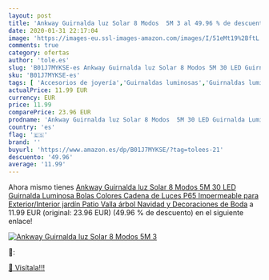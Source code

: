 ```yaml
---
layout: post
title: 'Ankway Guirnalda luz Solar 8 Modos  5M 3 al 49.96 % de descuento'
date: 2020-01-31 22:17:04
image: 'https://images-eu.ssl-images-amazon.com/images/I/51eMt19%2BftL._SL400_.jpg'
comments: true
category: ofertas
author: 'tole.es'
slug: 'B01J7MYKSE-es Ankway Guirnalda luz Solar 8 Modos 5M 30 LED Guirnalda...'
sku: 'B01J7MYKSE-es'
tags: [ 'Accesorios de joyería','Guirnaldas luminosas','Guirnaldas luminosas de interior','Iluminación','Joyería','Limpieza y cuidado de joyas','navidad', ]
actualPrice: 11.99 EUR
currency: EUR
price: 11.99
comparePrice: 23.96 EUR
prodname: 'Ankway Guirnalda luz Solar 8 Modos  5M 30 LED Guirnalda Luminosa Bolas Colores  Cadena de Luces P65 Impermeable para Exterior/Interior  jardín  Patio  Valla  árbol  Navidad y Decoraciones de Boda'
country: 'es'
flag: '🇪🇸'
brand: ''
buyurl: 'https://www.amazon.es/dp/B01J7MYKSE/?tag=tolees-21'
descuento: '49.96'
average: '11.99'
---
```


Ahora mismo tienes [Ankway Guirnalda luz Solar 8 Modos  5M 30 LED Guirnalda Luminosa Bolas Colores  Cadena de Luces P65 Impermeable para Exterior/Interior  jardín  Patio  Valla  árbol  Navidad y Decoraciones de Boda](https://www.amazon.es/dp/B01J7MYKSE/?tag=tolees-21) a 11.99 EUR (original: 23.96 EUR) (49.96 %  de descuento) en el siguiente enlace!

[![Ankway Guirnalda luz Solar 8 Modos  5M 3](https://images-eu.ssl-images-amazon.com/images/I/51eMt19%2BftL._SL400_.jpg)](https://www.amazon.es/dp/B01J7MYKSE/?tag=tolees-21)

🔎:


[🛒 Visítala!!!](https://www.amazon.es/dp/B01J7MYKSE/?tag=tolees-21)
